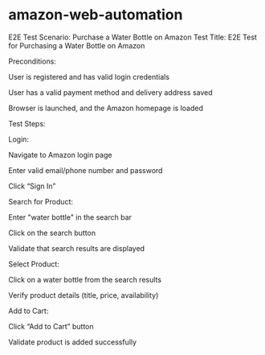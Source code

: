# amazon-web-automation
E2E Test Scenario: Purchase a Water Bottle on Amazon
Test Title:
E2E Test for Purchasing a Water Bottle on Amazon

Preconditions:

User is registered and has valid login credentials

User has a valid payment method and delivery address saved

Browser is launched, and the Amazon homepage is loaded

Test Steps:

Login:

Navigate to Amazon login page

Enter valid email/phone number and password

Click “Sign In”

Search for Product:

Enter "water bottle" in the search bar

Click on the search button

Validate that search results are displayed

Select Product:

Click on a water bottle from the search results

Verify product details (title, price, availability)

Add to Cart:

Click “Add to Cart” button

Validate product is added successfully
